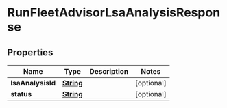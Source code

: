 

# RunFleetAdvisorLsaAnalysisResponse


## Properties

| Name | Type | Description | Notes |
|------------ | ------------- | ------------- | -------------|
|**lsaAnalysisId** | [**String**](String.md) |  |  [optional] |
|**status** | [**String**](String.md) |  |  [optional] |



